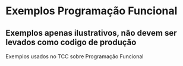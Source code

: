 # Exemplos Programação Funcional
## Exemplos apenas ilustrativos, não devem ser levados como codigo de produção
Exemplos usados no TCC sobre Programação Funcional
